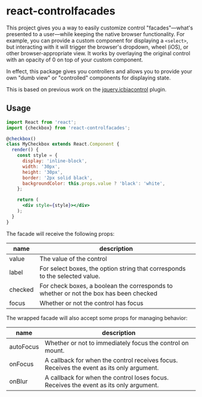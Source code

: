 react-controlfacades
====================

This project gives you a way to easily customize control "facades"—what's
presented to a user—while keeping the native browser functionality. For example,
you can provide a custom component for displaying a `<select>`, but interacting
with it will trigger the browser's dropdown, wheel (iOS), or other
browser-appropriate view. It works by overlaying the original control with an
opacity of 0 on top of your custom component.

In effect, this package gives you controllers and allows you to provide your own
"dumb view" or "controlled" components for displaying state.

This is based on previous work on the [jquery.icbiacontrol] plugin.


Usage
-----

```jsx
import React from 'react';
import {checkbox} from 'react-controlfacades';

@checkbox()
class MyCheckbox extends React.Component {
  render() {
    const style = {
      display: 'inline-block',
      width: '30px',
      height: '30px',
      border: '2px solid black',
      backgroundColor: this.props.value ? 'black': 'white',
    };

    return (
      <div style={style}></div>
    );
  }
}
```

The facade will receive the following props:

name    | description
--------|------------
value   | The value of the control
label   | For select boxes, the option string that corresponds to the selected value.
checked | For check boxes, a boolean the corresponds to whether or not the box has been checked
focus   | Whether or not the control has focus

The wrapped facade will also accept some props for managing behavior:

name      | description
----------|------------
autoFocus | Whether or not to immediately focus the control on mount.
onFocus   | A callback for when the control receives focus. Receives the event as its only argument.
onBlur    | A callback for when the control loses focus. Receives the event as its only argument.

[jquery.icbiacontrol]: https://github.com/matthewwithanm/jquery-icbiacontrol
